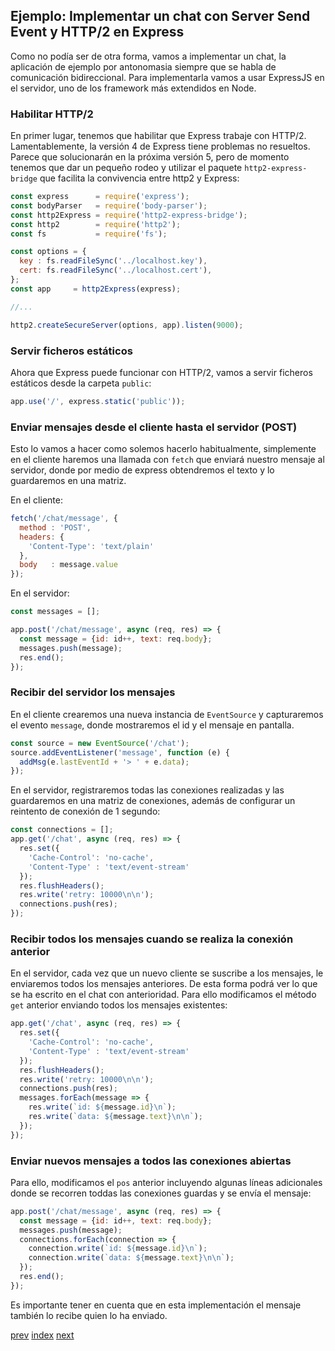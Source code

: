 ## Ejemplo: Implementar un chat con Server Send Event y HTTP/2 en Express

Como no podía ser de otra forma, vamos a implementar un chat, la aplicación de ejemplo por antonomasia siempre que se
habla de comunicación bidireccional. Para implementarla vamos a usar ExpressJS en el servidor, uno de los framework
más extendidos en Node.

### Habilitar HTTP/2

En primer lugar, tenemos que habilitar que Express trabaje con HTTP/2. Lamentablemente, la versión 4 de Express tiene
problemas no resueltos. Parece que solucionarán en la próxima versión 5, pero de momento tenemos que dar un pequeño
rodeo y utilizar el paquete `http2-express-bridge` que facilita la convivencia entre http2 y Express:

```js
const express      = require('express');
const bodyParser   = require('body-parser');
const http2Express = require('http2-express-bridge');
const http2        = require('http2');
const fs           = require('fs');

const options = {
  key : fs.readFileSync('../localhost.key'),
  cert: fs.readFileSync('../localhost.cert'),
};
const app     = http2Express(express);

//...

http2.createSecureServer(options, app).listen(9000);
```

### Servir ficheros estáticos

Ahora que Express puede funcionar con HTTP/2, vamos a servir ficheros estáticos desde la carpeta `public`:

```js
app.use('/', express.static('public'));
```


### Enviar mensajes desde el cliente hasta el servidor (POST)

Esto lo vamos a hacer como solemos hacerlo habitualmente, simplemente en el cliente haremos una llamada con `fetch`
que enviará nuestro mensaje al servidor, donde por medio de express obtendremos el texto y lo guardaremos en una matriz.

En el cliente:

```js
fetch('/chat/message', {
  method : 'POST',
  headers: {
    'Content-Type': 'text/plain'
  },
  body   : message.value
});
```

En el servidor:

```js
const messages = [];

app.post('/chat/message', async (req, res) => {
  const message = {id: id++, text: req.body};
  messages.push(message);
  res.end();
});
```

### Recibir del servidor los mensajes

En el cliente crearemos una nueva instancia de  `EventSource` y capturaremos el evento `message`, donde mostraremos
el id y el mensaje en pantalla.

```js
const source = new EventSource('/chat');
source.addEventListener('message', function (e) {
  addMsg(e.lastEventId + '> ' + e.data);
});
```

En el servidor, registraremos todas las conexiones realizadas y las guardaremos en una matriz de conexiones, además
de configurar un reintento de conexión de 1 segundo:

```js
const connections = [];
app.get('/chat', async (req, res) => {
  res.set({
    'Cache-Control': 'no-cache',
    'Content-Type' : 'text/event-stream'
  });
  res.flushHeaders();
  res.write('retry: 10000\n\n');
  connections.push(res);
});
```

### Recibir todos los mensajes cuando se realiza la conexión anterior

En el servidor, cada vez que un nuevo cliente se suscribe a los mensajes, le enviaremos todos los mensajes anteriores.
De esta forma podrá ver lo que se ha escrito en el chat con anterioridad. Para ello modificamos el método `get` anterior
enviando todos los mensajes existentes:

```js
app.get('/chat', async (req, res) => {
  res.set({
    'Cache-Control': 'no-cache',
    'Content-Type' : 'text/event-stream'
  });
  res.flushHeaders();
  res.write('retry: 10000\n\n');
  connections.push(res);
  messages.forEach(message => {
    res.write(`id: ${message.id}\n`);
    res.write(`data: ${message.text}\n\n`);
  });
});
```

### Enviar nuevos mensajes a todos las conexiones abiertas

Para ello, modificamos el `pos` anterior incluyendo algunas líneas adicionales donde se recorren toddas las conexiones
guardas y se envía el mensaje:

```js
app.post('/chat/message', async (req, res) => {
  const message = {id: id++, text: req.body};
  messages.push(message);
  connections.forEach(connection => {
    connection.write(`id: ${message.id}\n`);
    connection.write(`data: ${message.text}\n\n`);
  });
  res.end();
});
```

Es importante tener en cuenta que en esta implementación el mensaje también lo recibe quien lo ha enviado.

[prev](CH-09.md) [index](README.md) [next](CH-11.md)